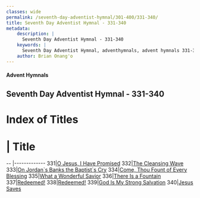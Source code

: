 ```yaml
---
classes: wide
permalink: /seventh-day-adventist-hymnal/301-400/331-340/
title: Seventh Day Adventist Hymnal - 331-340
metadata:
    description: |
      Seventh Day Adventist Hymnal - 331-340
    keywords: |
      Seventh Day Adventist Hymnal, adventhymnals, advent hymnals 331-340
    author: Brian Onang'o
---
```


#### Advent Hymnals
## Seventh Day Adventist Hymnal - 331-340

# Index of Titles
# | Title                        
-- |-------------
331|[O Jesus, I Have Promised](/seventh-day-adventist-hymnal/301-400/331-340/O-Jesus,-I-Have-Promised)
332|[The Cleansing Wave](/seventh-day-adventist-hymnal/301-400/331-340/The-Cleansing-Wave)
333|[On Jordan\`s Banks the Baptist\`s Cry](/seventh-day-adventist-hymnal/301-400/331-340/On-Jordan`s-Banks-the-Baptist`s-Cry)
334|[Come, Thou Fount of Every Blessing](/seventh-day-adventist-hymnal/301-400/331-340/Come,-Thou-Fount-of-Every-Blessing)
335|[What a Wonderful Savior](/seventh-day-adventist-hymnal/301-400/331-340/What-a-Wonderful-Savior)
336|[There Is a Fountain](/seventh-day-adventist-hymnal/301-400/331-340/There-Is-a-Fountain)
337|[Redeemed!](/seventh-day-adventist-hymnal/301-400/331-340/Redeemed!)
338|[Redeemed!](/seventh-day-adventist-hymnal/301-400/331-340/Redeemed!_1)
339|[God Is My Strong Salvation](/seventh-day-adventist-hymnal/301-400/331-340/God-Is-My-Strong-Salvation)
340|[Jesus Saves](/seventh-day-adventist-hymnal/301-400/331-340/Jesus-Saves)